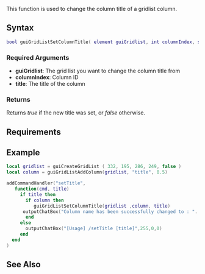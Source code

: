 This function is used to change the column title of a gridlist column.

Syntax
------

``` lua
bool guiGridListSetColumnTitle( element guiGridlist, int columnIndex, string title )
```

### Required Arguments

-   **guiGridlist**: The grid list you want to change the column title from
-   **columnIndex**: Column ID
-   **title**: The title of the column

### Returns

Returns *true* if the new title was set, or *false* otherwise.

Requirements
------------

Example
-------

``` lua
local gridlist = guiCreateGridList ( 332, 195, 286, 249, false ) 
local column = guiGridListAddColumn(gridlist, "title", 0.5)

addCommandHandler("setTitle",
   function(cmd, title)
     if title then 
       if column then 
          guiGridListSetColumnTitle(gridlist ,column, title)    
      outputChatBox("Column name has been successfully changed to : "..title,0,255,0)
       end 
     else
       outputChatBox("[Usage] /setTitle [title]",255,0,0)
     end
  end
)
```

See Also
--------
